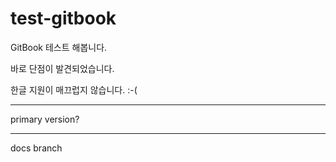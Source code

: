 # test-gitbook

GitBook 테스트 해봅니다.

바로 단점이 발견되었습니다.   

한글 지원이 매끄럽지 않습니다. :-\(

---

primary version?

---

docs branch
